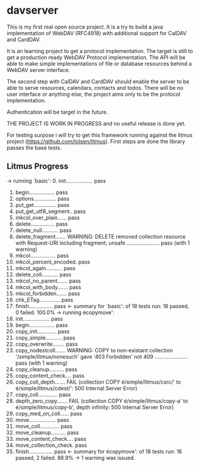 # davserver

This is my first real open source project. It is a try to build a java implementation of WebDAV (RFC4918) with additional support for CalDAV and CardDAV. 

It is an learning project to get a protocol implementation. The target is still to get a production ready WebDAV Protocol implementation. The API will be able to make simple implementations of file or database resources behind a WebDAV server interface. 

The second step with CalDAV and CardDAV should enable the server to be able to serve resources, calendars, contacts and todos. There will be no user interface or anything else, the project aims only to be the protocol implementation. 

Authentication will be target in the future. 
 
THE PROJECT IS WORK IN PROGRESS and no useful release is done yet.

For testing surpose i will try to get this framework running against the litmus project (https://github.com/tolsen/litmus). First steps are done the library passes the base tests. 

## Litmus Progress

-> running `basic':
 0. init.................. pass
 1. begin................. pass
 2. options............... pass
 3. put_get............... pass
 4. put_get_utf8_segment.. pass
 5. mkcol_over_plain...... pass
 6. delete................ pass
 7. delete_null........... pass
 8. delete_fragment....... WARNING: DELETE removed collection resource with Request-URI including fragment; unsafe
    ...................... pass (with 1 warning)
 9. mkcol................. pass
10. mkcol_percent_encoded. pass
11. mkcol_again........... pass
12. delete_coll........... pass
13. mkcol_no_parent....... pass
14. mkcol_with_body....... pass
15. mkcol_forbidden....... pass
16. chk_ETag.............. pass
17. finish................ pass
<- summary for `basic': of 18 tests run: 18 passed, 0 failed. 100.0%
-> running écopymove':
 0. init.................. pass
 1. begin................. pass
 2. copy_init............. pass
 3. copy_simple........... pass
 4. copy_overwrite........ pass
 5. copy_nodestcoll....... WARNING: COPY to non-existant collection '/simple/litmus/nonesuch' gave '403 Forbidden' not 409
    ...................... pass (with 1 warning)
 6. copy_cleanup.......... pass
 7. copy_content_check.... pass
 8. copy_coll_depth....... FAIL (collection COPY é/simple/litmus/csrc/' to é/simple/litmus/cdest/': 500 Internal Server Error)
 9. copy_coll............. pass
10. depth_zero_copy....... FAIL (collection COPY é/simple/litmus/copy-a' to é/simple/litmus/copy-b', depth infinity: 500 Internal Server Error)
11. copy_med_on_coll...... pass
12. move.................. pass
13. move_coll............. pass
14. move_cleanup.......... pass
15. move_content_check.... pass
16. move_collection_check. pass
17. finish................ pass
<- summary for écopymove': of 18 tests run: 16 passed, 2 failed. 88.9%
-> 1 warning was issued.

